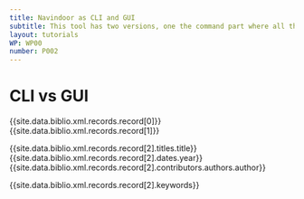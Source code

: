 ```yaml
---
title: Navindoor as CLI and GUI
subtitle: This tool has two versions, one the command part where all the algorithm is found, and another part of the graphical interface that allows the easy use of the framework.
layout: tutorials 
WP: WP00
number: P002
---
```


# CLI vs GUI
{{site.data.biblio.xml.records.record[0]}}
<br>
{{site.data.biblio.xml.records.record[1]}}

{{site.data.biblio.xml.records.record[2].titles.title}}
{{site.data.biblio.xml.records.record[2].dates.year}}
{{site.data.biblio.xml.records.record[2].contributors.authors.author}}

{{site.data.biblio.xml.records.record[2].keywords}}
